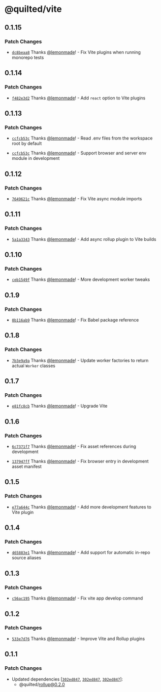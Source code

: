 # @quilted/vite

## 0.1.15

### Patch Changes

- [`dc8beaa8`](https://github.com/lemonmade/quilt/commit/dc8beaa822c0678848e4dfd230c9f62db32b32e2) Thanks [@lemonmade](https://github.com/lemonmade)! - Fix Vite plugins when running monorepo tests

## 0.1.14

### Patch Changes

- [`f482e3d2`](https://github.com/lemonmade/quilt/commit/f482e3d2cefd2d273471c00c1bc721a228a1e98e) Thanks [@lemonmade](https://github.com/lemonmade)! - Add `react` option to Vite plugins

## 0.1.13

### Patch Changes

- [`ccfcb53c`](https://github.com/lemonmade/quilt/commit/ccfcb53ceb168423a8c687118703a5de53cd1d85) Thanks [@lemonmade](https://github.com/lemonmade)! - Read .env files from the workspace root by default

- [`ccfcb53c`](https://github.com/lemonmade/quilt/commit/ccfcb53ceb168423a8c687118703a5de53cd1d85) Thanks [@lemonmade](https://github.com/lemonmade)! - Support browser and server env module in development

## 0.1.12

### Patch Changes

- [`7649621c`](https://github.com/lemonmade/quilt/commit/7649621c8c11b8a68110f424bd6ec0058a473cae) Thanks [@lemonmade](https://github.com/lemonmade)! - Fix Vite async module imports

## 0.1.11

### Patch Changes

- [`5a1a3343`](https://github.com/lemonmade/quilt/commit/5a1a33433e1a944bfbbc7562da5e6775585398d3) Thanks [@lemonmade](https://github.com/lemonmade)! - Add async rollup plugin to Vite builds

## 0.1.10

### Patch Changes

- [`ceb1549f`](https://github.com/lemonmade/quilt/commit/ceb1549f81d7ab451cfacca53c6d6d9664e72e42) Thanks [@lemonmade](https://github.com/lemonmade)! - More development worker tweaks

## 0.1.9

### Patch Changes

- [`0b116ab9`](https://github.com/lemonmade/quilt/commit/0b116ab9e7082c86724cd05d643b837dd0417220) Thanks [@lemonmade](https://github.com/lemonmade)! - Fix Babel package reference

## 0.1.8

### Patch Changes

- [`7b3e9a9a`](https://github.com/lemonmade/quilt/commit/7b3e9a9a4b63e76ec4224cccc9a8449b83c93a4d) Thanks [@lemonmade](https://github.com/lemonmade)! - Update worker factories to return actual `Worker` classes

## 0.1.7

### Patch Changes

- [`e81fc8cb`](https://github.com/lemonmade/quilt/commit/e81fc8cb3fa3b429a91db83e30fcb56bdc7f776a) Thanks [@lemonmade](https://github.com/lemonmade)! - Upgrade Vite

## 0.1.6

### Patch Changes

- [`6c7371f7`](https://github.com/lemonmade/quilt/commit/6c7371f7a34ce89383adec9501ca31db5ce4d3c7) Thanks [@lemonmade](https://github.com/lemonmade)! - Fix asset references during development

- [`137947ff`](https://github.com/lemonmade/quilt/commit/137947ff22f5b1f854b75f25f0195c00ba8dca53) Thanks [@lemonmade](https://github.com/lemonmade)! - Fix browser entry in development asset manifest

## 0.1.5

### Patch Changes

- [`e77a644c`](https://github.com/lemonmade/quilt/commit/e77a644cfaf528cd635f4bc26814c7ccb654e515) Thanks [@lemonmade](https://github.com/lemonmade)! - Add more development features to Vite plugin

## 0.1.4

### Patch Changes

- [`465883e1`](https://github.com/lemonmade/quilt/commit/465883e12571bee9d6e8c8d517ebf6da384687b2) Thanks [@lemonmade](https://github.com/lemonmade)! - Add support for automatic in-repo source aliases

## 0.1.3

### Patch Changes

- [`c56ac195`](https://github.com/lemonmade/quilt/commit/c56ac195d034fea1b6a699f76769e937b3a90f90) Thanks [@lemonmade](https://github.com/lemonmade)! - Fix vite app develop command

## 0.1.2

### Patch Changes

- [`533e7d76`](https://github.com/lemonmade/quilt/commit/533e7d766fb1a0d023c3aabf60cadb59cadecd73) Thanks [@lemonmade](https://github.com/lemonmade)! - Improve Vite and Rollup plugins

## 0.1.1

### Patch Changes

- Updated dependencies [[`302ed847`](https://github.com/lemonmade/quilt/commit/302ed8479f9c035ef39d48137de958dba50690ca), [`302ed847`](https://github.com/lemonmade/quilt/commit/302ed8479f9c035ef39d48137de958dba50690ca), [`302ed847`](https://github.com/lemonmade/quilt/commit/302ed8479f9c035ef39d48137de958dba50690ca)]:
  - @quilted/rollup@0.2.0

